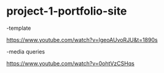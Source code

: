 # project-1-portfolio-site

-template

https://www.youtube.com/watch?v=lgeoAUvoRJU&t=1890s

-media queries

https://www.youtube.com/watch?v=0ohtVzCSHqs